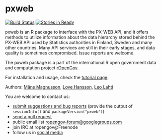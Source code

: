 pxweb
======

[![Build Status](https://api.travis-ci.org/rOpenGov/pxweb.png)](https://travis-ci.org/rOpenGov/pxweb)
[![Stories in Ready](https://badge.waffle.io/ropengov/pxweb.png?label=TODO)](http://waffle.io/ropengov/pxweb)


pxweb is an R package to interface with the PX-WEB API, and it offers
methods to utilize information about the data hierarchy stored behind
the PX-WEB API used by Statistics authorities in Finland, Sweden and
many other countries. Many API services are still in their early
stages, and data quality is sometimes compromised. Issue reports are
welcome.

The pxweb package is a part of the international R open government
data and computation project [rOpenGov](http://ropengov.github.io/).

For installation and usage, check the [tutorial page](https://github.com/rOpenGov/pxweb/blob/master/vignettes/pxweb.md).  

Authors: [Måns Magnusson](), [Love Hansson](), [Leo Lahti](https://github.com/antagomir)
  
You are welcome to contact us:

  * [submit suggestions and bug reports](https://github.com/ropengov/pxweb/issues) (provide the output of `sessionInfo()` and `packageVersion("pxweb")`)
  * [send a pull request](https://github.com/ropengov/pxweb/)
  * public email list ropengov-forum@googlegroups.com
  * join IRC at ropengov@Freenode
  * follow us in [social media](http://ropengov.github.io/contribute/)  




